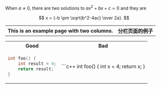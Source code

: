


When $a \ne 0$, there are two solutions to  $ax^2 + bx + c = 0$ and they are 

$$ x = {-b \pm \sqrt{b^2-4ac} \over 2a}. $$

<table>
<tr>
<th> This is an example page with two columns. </th>
<th> 分栏页面的例子 </th>
</tr>




<table>
<tr>
<th> Good </th>
<th> Bad </th>
</tr>
<tr>
<td>

```c++
int foo() {
    int result = 4;
    return result;
}
```

</td>
<td>
```c++
int foo() { 
    int x = 4;
    return x;
}
</td>
    
    
   
    
    
